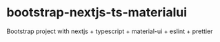 # bootstrap-nextjs-ts-materialui
Bootstrap project with nextjs + typescript + material-ui + eslint + prettier
